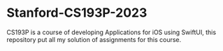 # Stanford-CS193P-2023
CS193P is a course of developing Applications for iOS using SwiftUI, this repository put all my solution of assignments for this course. 
